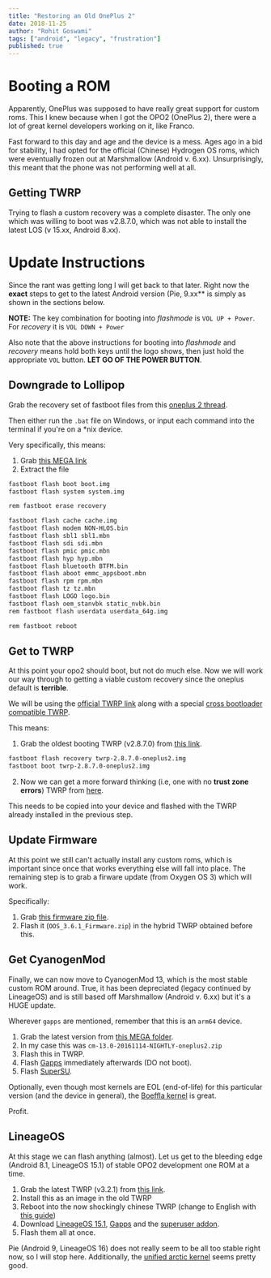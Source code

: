 ```yaml
---
title: "Restoring an Old OnePlus 2"
date: 2018-11-25
author: "Rohit Goswami"
tags: ["android", "legacy", "frustration"]
published: true
---
```


# Booting a ROM

Apparently, OnePlus was supposed to have really great support for custom roms.
This I knew because when I got the OPO2 (OnePlus 2), there were a lot of great
kernel developers working on it, like Franco.

Fast forward to this day and age and the device is a mess. Ages ago in a bid for
stability, I had opted for the official (Chinese) Hydrogen OS roms, which were
eventually frozen out at Marshmallow (Android v. 6.xx). Unsurprisingly, this
meant that the phone was not performing well at all. 


## Getting TWRP
Trying to flash a custom recovery was a complete disaster. The only one which
was willing to boot was v2.8.7.0, which was not able to install the latest LOS
(v 15.xx, Android 8.xx).

# Update Instructions
Since the rant was getting long I will get back to that later. Right now the
**exact** steps to get to the latest Android version (Pie, 9.xx** is simply as
shown in the sections below.

**NOTE:** The key combination for booting into *flashmode* is `VOL UP + Power`.
For *recovery* it is `VOL DOWN + Power`

Also note that the above instructions for booting into *flashmode* and
*recovery* means hold both keys until the logo shows, then just hold the
appropriate `VOL` button. **LET GO OF THE POWER BUTTON**.

## Downgrade to Lollipop
Grab the recovery set of fastboot files from this [oneplus 2 thread](https://forums.oneplus.com/threads/return-op2-to-100-stock-unbrick-soft-bricked-op2-oxygenos-2-1-1-fastboot-images.388967/).

Then either run the `.bat` file on Windows, or input each command into the
terminal if you're on a \*nix device.

Very specifically, this means:

1. Grab [this MEGA link](https://mega.nz/#!itR00ZaI!gJ6T0jgqfZaIF9NLlCzWj4LIGMMhCw8m8owFdeB_2B4)
2. Extract the file

``` bash
fastboot flash boot boot.img
fastboot flash system system.img

rem fastboot erase recovery

fastboot flash cache cache.img
fastboot flash modem NON-HLOS.bin
fastboot flash sbl1 sbl1.mbn
fastboot flash sdi sdi.mbn
fastboot flash pmic pmic.mbn
fastboot flash hyp hyp.mbn
fastboot flash bluetooth BTFM.bin
fastboot flash aboot emmc_appsboot.mbn
fastboot flash rpm rpm.mbn
fastboot flash tz tz.mbn
fastboot flash LOGO logo.bin
fastboot flash oem_stanvbk static_nvbk.bin
rem fastboot flash userdata userdata_64g.img

rem fastboot reboot
```

## Get to TWRP
At this point your opo2 should boot, but not do much else. Now we will work our
way through to getting a viable custom recovery since the oneplus default is
**terrible**.

We will be using the [official TWRP link](https://dl.twrp.me/oneplus2/) along with a special [cross bootloader
compatible TWRP](https://forum.xda-developers.com/showpost.php?p=66757023&postcount=5).

This means:

1. Grab the oldest booting TWRP (v2.8.7.0) from [this link](https://dl.twrp.me/oneplus2/twrp-2.8.7.0-oneplus2.img.html).

``` bash
fastboot flash recovery twrp-2.8.7.0-oneplus2.img
fastboot boot twrp-2.8.7.0-oneplus2.img
```

2. Now we can get a more forward thinking (i.e, one with no **trust zone
   errors**) TWRP from [here](https://www.androidfilehost.com/?fid=24421527759880815).
   
This needs to be copied into your device and flashed with the TWRP already
installed in the previous step.

## Update Firmware
At this point we still can't actually install any custom roms, which is
important since once that works everything else will fall into place. The
remaining step is to grab a firware update (from Oxygen OS 3) which will work.

Specifically:
1. Grab [this firmware zip file](https://www.androidfilehost.com/?fid=673791459329056816).
2. Flash it (`OOS_3.6.1_Firmware.zip`) in the hybrid TWRP obtained before this.

## Get CyanogenMod
Finally, we can now move to CyanogenMod 13, which is the most stable custom ROM
around. True, it has been depreciated (legacy continued by LineageOS) and is
still based off Marshmallow  (Android v. 6.xx) but it's a HUGE update.

Wherever `gapps` are mentioned, remember that this is an `arm64` device.

1. Grab the latest version from [this MEGA folder](https://mega.nz/#F!cdMV0YKB!8QbGtcioPGcKhyoYgHyXaw).
2. In my case this was `cm-13.0-20161114-NIGHTLY-oneplus2.zip`
3. Flash this in TWRP.
4. Flash [Gapps](https://opengapps.org/?api=6.0&variant=nano) immediately afterwards (DO not boot).
5. Flash [SuperSU](https://www.androidfilehost.com/?fid=745425885120746304).

Optionally, even though most kernels are EOL (end-of-life) for this particular
version (and the device in general), the [Boeffla kernel](https://kernel.boeffla.de/oneplus2/boeffla-kernel-cm/cm13.0_download/Stable/boeffla-kernel-5.3-CM13.0-OnePlus2-anykernel.recovery.zip) is great.

Profit.

## LineageOS
At this stage we can flash anything (almost). Let us get to the bleeding edge
(Android 8.1, LineageOS 15.1) of stable OPO2 development one ROM at a time.

1. Grab the latest TWRP (v3.2.1) from [this link](https://dl.twrp.me/oneplus2/twrp-3.2.1-0-oneplus2.img.html).
2. Install this as an image in the old TWRP
3. Reboot into the now shockingly chinese TWRP (change to English with [this guide](https://www.teamandroid.com/2017/04/30/change-twrp-recovery-language-english/))
4. Download [LineageOS 15.1](https://download.lineageos.org/oneplus2), [Gapps](https://opengapps.org/?api=8.1&variant=nano) and the [superuser addon](https://download.lineageos.org/extras).
5. Flash them all at once.

Pie (Android 9, LineageOS 16) does not really seem to be all too stable right
now, so I will stop here. Additionally, the [unified arctic kernel](https://forum.xda-developers.com/oneplus-2/development/kernel-arctic-kernel-t3830619) seems pretty good.
